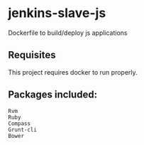 # jenkins-slave-js


Dockerfile to build/deploy js applications

## Requisites

This project requires docker to run properly.

## Packages included:

```
Rvm
Ruby
Compass
Grunt-cli
Bower
```